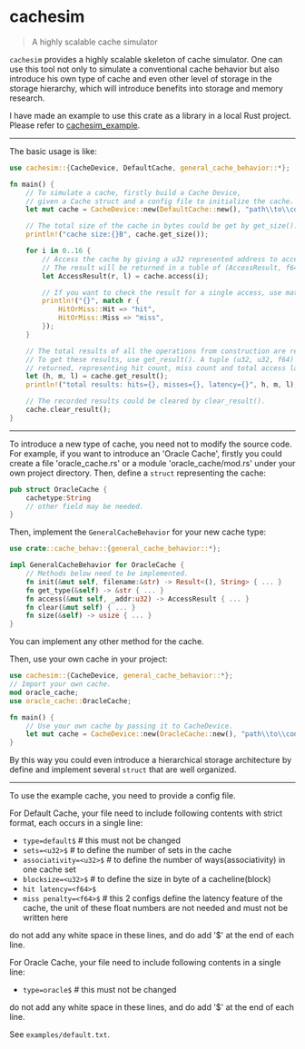 # cachesim

> A highly scalable cache simulator

`cachesim` provides a highly scalable skeleton of cache simulator. One can use this tool not only to simulate a conventional cache behavior but also introduce his own type of cache and even other level of storage in the storage hierarchy, which will introduce benefits into storage and memory research.

I have made an example to use this crate as a library in a local Rust project. Please refer to [cachesim_example](https://github.com/Halifuda/cachesim_example).

----

The basic usage is like:

```rust
use cachesim::{CacheDevice, DefaultCache, general_cache_behavior::*};

fn main() {
    // To simulate a cache, firstly build a Cache Device, 
    // given a Cache struct and a config file to initialize the cache.
    let mut cache = CacheDevice::new(DefaultCache::new(), "path\\to\\config\\file");

    // The total size of the cache in bytes could be get by get_size().
    println!("cache size:{}B", cache.get_size());

    for i in 0..16 {
        // Access the cache by giving a u32 represented address to access().
        // The result will be returned in a tuble of (AccessResult, f64).
        let AccessResult(r, l) = cache.access(i);

        // If you want to check the result for a single access, use match.
        println!("{}", match r {
            HitOrMiss::Hit => "hit",
            HitOrMiss::Miss => "miss",
        });
    }

    // The total results of all the operations from construction are recorded.
    // To get these results, use get_result(). A tuple (u32, u32, f64) will be 
    // returned, representing hit count, miss count and total access latency.
    let (h, m, l) = cache.get_result();
    println!("total results: hits={}, misses={}, latency={}", h, m, l);

    // The recorded results could be cleared by clear_result().
    cache.clear_result();
}
```

----

To introduce a new type of cache, you need not to modify the source code. For example, if you want to introduce an 'Oracle Cache', firstly you could create a file 'oracle_cache.rs' or a module 'oracle_cache/mod.rs' under your own project directory. Then, define a `struct` representing the cache:

```rust
pub struct OracleCache {
    cachetype:String
    // other field may be needed.
}
```

Then, implement the `GeneralCacheBehavior` for your new cache type:

```rust
use crate::cache_behav::{general_cache_behavior::*};

impl GeneralCacheBehavior for OracleCache {
    // Methods below need to be implemented.
    fn init(&mut self, filename:&str) -> Result<(), String> { ... }
    fn get_type(&self) -> &str { ... }
    fn access(&mut self, _addr:u32) -> AccessResult { ... }
    fn clear(&mut self) { ... }
    fn size(&self) -> usize { ... }
}
```
You can implement any other method for the cache.

Then, use your own cache in your project:

```rust
use cachesim::{CacheDevice, general_cache_behavior::*};
// Import your own cache.
mod oracle_cache;
use oracle_cache::OracleCache;

fn main() {
    // Use your own cache by passing it to CacheDevice.
    let mut cache = CacheDevice::new(OracleCache::new(), "path\\to\\config\\file");
}
```

By this way you could even introduce a hierarchical storage architecture by define and implement several `struct` that are well organized.

----

To use the example cache, you need to provide a config file.

For Default Cache, your file need to include following contents with strict format, each occurs in a single line:

- `type=default$` # this must not be changed
- `sets=<u32>$` # to define the number of sets in the cache
- `associativity=<u32>$` # to define the number of ways(associativity) in one cache set
- `blocksize=<u32>$` # to define the size in byte of a cacheline(block)
- `hit latency=<f64>$`
- `miss penalty=<f64>$` # this 2 configs define the latency feature of the cache, the unit of these float numbers are not needed and must not be written here

do not add any white space in these lines, and do add '$' at the end of each line.

For Oracle Cache, your file need to include following contents in a single line:

- `type=oracle$` # this must not be changed

do not add any white space in these lines, and do add '$' at the end of each line.

See `examples/default.txt`.